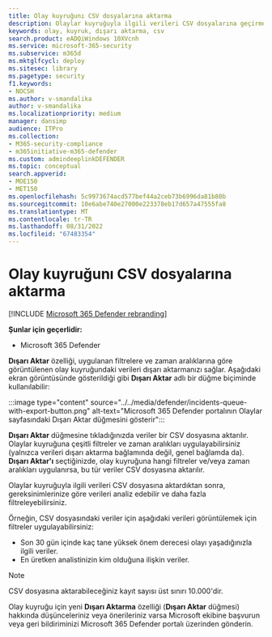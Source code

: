 ```yaml
---
title: Olay kuyruğunı CSV dosyalarına aktarma
description: Olaylar kuyruğuyla ilgili verileri CSV dosyalarına geçirmek için yeni kullanıma sunulan Dışarı Aktar düğmesi hakkında bilgi edinin
keywords: olay, kuyruk, dışarı aktarma, csv
search.product: eADQiWindows 10XVcnh
ms.service: microsoft-365-security
ms.subservice: m365d
ms.mktglfcycl: deploy
ms.sitesec: library
ms.pagetype: security
f1.keywords:
- NOCSH
ms.author: v-smandalika
author: v-smandalika
ms.localizationpriority: medium
manager: dansimp
audience: ITPro
ms.collection:
- M365-security-compliance
- m365initiative-m365-defender
ms.custom: admindeeplinkDEFENDER
ms.topic: conceptual
search.appverid:
- MOE150
- MET150
ms.openlocfilehash: 5c9973674acd577bef44a2ceb73b6996da81b80b
ms.sourcegitcommit: 10e6abe740e27000e223378eb17d657a47555fa8
ms.translationtype: MT
ms.contentlocale: tr-TR
ms.lasthandoff: 08/31/2022
ms.locfileid: "67483354"
---
```

# <a name="export-incidents-queue-to-csv-files"></a>Olay kuyruğunı CSV dosyalarına aktarma

[!INCLUDE [Microsoft 365 Defender rebranding](../includes/microsoft-defender.md)]


**Şunlar için geçerlidir:**
- Microsoft 365 Defender

**Dışarı Aktar** özelliği, uygulanan filtrelere ve zaman aralıklarına göre görüntülenen olay kuyruğundaki verileri dışarı aktarmanızı sağlar. Aşağıdaki ekran görüntüsünde gösterildiği gibi **Dışarı Aktar** adlı bir düğme biçiminde kullanılabilir:

:::image type="content" source="../../media/defender/incidents-queue-with-export-button.png" alt-text="Microsoft 365 Defender portalının Olaylar sayfasındaki Dışarı Aktar düğmesini gösterir":::

**Dışarı Aktar** düğmesine tıkladığınızda veriler bir CSV dosyasına aktarılır. Olaylar kuyruğuna çeşitli filtreler ve zaman aralıkları uygulayabilirsiniz (yalnızca verileri dışarı aktarma bağlamında değil, genel bağlamda da). **Dışarı Aktar'ı** seçtiğinizde, olay kuyruğuna hangi filtreler ve/veya zaman aralıkları uygulanırsa, bu tür veriler CSV dosyasına aktarılır.

Olaylar kuyruğuyla ilgili verileri CSV dosyasına aktardıktan sonra, gereksinimlerinize göre verileri analiz edebilir ve daha fazla filtreleyebilirsiniz.

Örneğin, CSV dosyasındaki veriler için aşağıdaki verileri görüntülemek için filtreler uygulayabilirsiniz:
- Son 30 gün içinde kaç tane yüksek önem derecesi olayı yaşadığınızla ilgili veriler.
- En üretken analistinizin kim olduğuna ilişkin veriler.

> [!NOTE]
> CSV dosyasına aktarabileceğiniz kayıt sayısı üst sınırı 10.000'dir. 

Olay kuyruğu için yeni **Dışarı Aktarma** özelliği (**Dışarı Aktar** düğmesi) hakkında düşünceleriniz veya önerileriniz varsa Microsoft ekibine başvurun veya geri bildiriminizi Microsoft 365 Defender portalı üzerinden gönderin.

